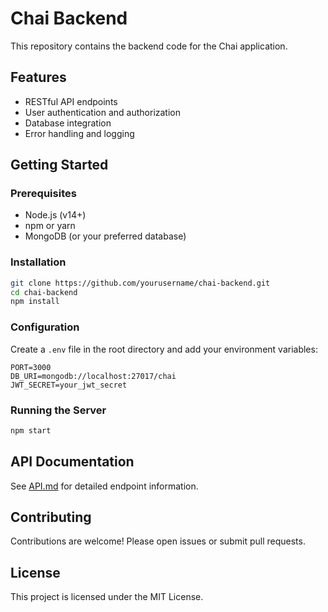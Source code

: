 # Chai Backend

This repository contains the backend code for the Chai application.

## Features

- RESTful API endpoints
- User authentication and authorization
- Database integration
- Error handling and logging

## Getting Started

### Prerequisites

- Node.js (v14+)
- npm or yarn
- MongoDB (or your preferred database)

### Installation

```bash
git clone https://github.com/yourusername/chai-backend.git
cd chai-backend
npm install
```

### Configuration

Create a `.env` file in the root directory and add your environment variables:

```
PORT=3000
DB_URI=mongodb://localhost:27017/chai
JWT_SECRET=your_jwt_secret
```

### Running the Server

```bash
npm start
```

## API Documentation

See [API.md](API.md) for detailed endpoint information.

## Contributing

Contributions are welcome! Please open issues or submit pull requests.

## License

This project is licensed under the MIT License.